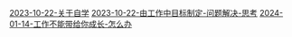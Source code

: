 [2023-10-22-关于自学](./2023-10-22-关于自学.md)
[2023-10-22-由工作中目标制定-问题解决-思考](./2023-10-22-由工作中目标制定-问题解决-思考.md)
[2024-01-14-工作不能带给你成长-怎么办](./2024-01-14-工作不能带给你成长-怎么办.md)




